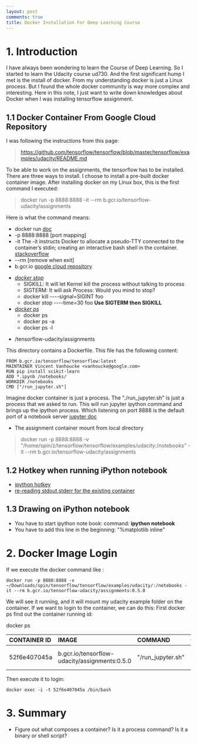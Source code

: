 ```yaml
---
layout: post
comments: true
title: Docker Installation For Deep Learning Course
---
```

# 1. Introduction
I have always been wondering to learn the Course of Deep Learning. So I started
to learn the Udacity course ud730. And the first significant hump I met is the
install of docker. From my understanding docker is just a Linux process. But I
found the whole docker community is way more complex and interesting. Here in
this note, I just want to write down knowledges about Docker when I was installing
tensorflow assignment.

## 1.1 Docker Container From Google Cloud Repository
I was following the instructions from this page:

> https://github.com/tensorflow/tensorflow/blob/master/tensorflow/examples/udacity/README.md

To be able to work on the assignments, the tensorflow has to be installed. There
are three ways to install. I choose to install a pre-built docker container image.
After installing docker on my Linux box, this is the first command I executed:

> docker run -p 8888:8888 -it --rm b.gcr.io/tensorflow-udacity/assignments

Here is what the command means:

+ docker run [doc](https://docs.docker.com/engine/reference/commandline/run/)
+ -p 8888:8888 [port mapping]
+ -it The -it instructs Docker to allocate a pseudo-TTY connected to the container’s stdin; creating an interactive bash shell in the container. [stackoverflow](http://stackoverflow.com/questions/30137135/confused-about-docker-t-option-to-allocate-a-pseudo-tty)
+ --rm [remove when exit]
+ b.gcr.io [google cloud repository](https://cloud.google.com/container-registry/docs/)
- [*docker stop*](https://www.ctl.io/developers/blog/post/gracefully-stopping-docker-containers/)
   * SIGKILL: It will let Kernel kill the process without talking to process
   * SIGTERM: It will ask Process: Would you mind to stop?
   * docker kill ----signal=SIGINT foo
   * docker stop ----time=30 foo **Use SIGTERM then SIGKILL**
- [*docker ps*](http://www.liquidweb.com/kb/how-to-list-and-attach-to-docker-containers/)
   * docker ps
   * docker ps -a
   * docker ps -l
+ /tensorflow-udacity/assignments

This directory contains a Dockerfile. This file has the following content:


```
FROM b.gcr.io/tensorflow/tensorflow:latest
MAINTAINER Vincent Vanhoucke <vanhoucke@google.com>
RUN pip install scikit-learn
ADD *.ipynb /notebooks/
WORKDIR /notebooks
CMD ["/run_jupyter.sh"]
```

Imagine docker container is just a process. The "./run_jupyter.sh" is just a process that we asked to run. This will run jupyter ipython command and brings up the ipython process. Which listening on port 8888 is the default port of a notebook server [jupyter doc](http://jupyter-notebook.readthedocs.org/en/latest/public_server.html)

+ The assignment container mount from local directory
> docker run -p 8888:8888 -v "/home/spin/z/tensorflow/tensorflow/examples/udacity:/notebooks" -it --rm b.gcr.io/tensorflow-udacity/assignments

## 1.2 Hotkey when running iPython notebook

+ [ipython hotkey](https://www.webucator.com/blog/wp-content/uploads/2015/07/IPython-Notebook-Shortcuts.pdf)
+ [re-reading stdout,stderr for the existing container](https://docs.docker.com/engine/reference/commandline/logs/)

## 1.3 Drawing on iPython notebook

+ You have to start ipython note book: command: **ipython notebook**
+ You have to add this line in the beginning: "%matplotlib inline"

# 2. Docker Image Login
If we execute the docker command like :

```
docker run -p 8888:8888 -v ~/Downloads/spin/tensorflow/tensorflow/examples/udacity/:/notebooks -it --rm b.gcr.io/tensorflow-udacity/assignments:0.5.0
```

We will see it running, and it will mount my udacity example folder on the container.
If we want to login to the container, we can do this:
First docker ps find out the container running id:

docker ps

| CONTAINER ID      | IMAGE                                          | COMMAND             | CREATED            | STATUS             | PORTS                            | NAMES      |
|:----------------- |:---------------------------------------------- |:------------------- |:------------------:|:------------------ |:--------------------------------:|:---------- |
| 52f6e407045a      | b.gcr.io/tensorflow-udacity/assignments:0.5.0  | "/run_jupyter.sh"   | 9 minutes ago      | Up 8 minutes       | 6006/tcp, 0.0.0.0:8888->8888/tcp | sad_morse  |

Then execute it to login:

```
docker exec -i -t 52f6e407045a /bin/bash
```

# 3. Summary

+ Figure out what composes a container? Is it a process command? Is it a binary or shell script?
